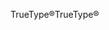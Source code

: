 <span data-ttu-id="06f11-101">TrueType®</span><span class="sxs-lookup"><span data-stu-id="06f11-101">TrueType®</span></span>
